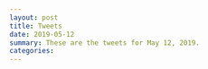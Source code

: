 ```yaml
---
layout: post
title: Tweets
date: 2019-05-12
summary: These are the tweets for May 12, 2019.
categories:
---
```


